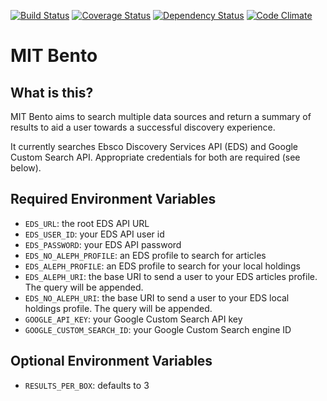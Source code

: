 [![Build Status](https://travis-ci.org/MITLibraries/bento.svg?branch=master)](https://travis-ci.org/MITLibraries/bento)
[![Coverage Status](https://coveralls.io/repos/github/MITLibraries/bento/badge.svg?branch=master)](https://coveralls.io/github/MITLibraries/bento?branch=master)
[![Dependency Status](https://gemnasium.com/badges/github.com/MITLibraries/bento.svg)](https://gemnasium.com/github.com/MITLibraries/bento)
[![Code Climate](https://codeclimate.com/github/MITLibraries/bento/badges/gpa.svg)](https://codeclimate.com/github/MITLibraries/bento)

# MIT Bento

## What is this?

MIT Bento aims to search multiple data sources and return a summary of results
to aid a user towards a successful discovery experience.

It currently searches Ebsco Discovery Services API (EDS) and Google Custom
Search API. Appropriate credentials for both are required (see below).

## Required Environment Variables

- `EDS_URL`: the root EDS API URL
- `EDS_USER_ID`: your EDS API user id
- `EDS_PASSWORD`: your EDS API password
- `EDS_NO_ALEPH_PROFILE`: an EDS profile to search for articles
- `EDS_ALEPH_PROFILE`: an EDS profile to search for your local holdings
- `EDS_ALEPH_URI`: the base URI to send a user to your EDS articles profile.
The query will be appended.
- `EDS_NO_ALEPH_URI`: the base URI to send a user to your EDS local holdings
 profile. The query will be appended.
- `GOOGLE_API_KEY`: your Google Custom Search API key
- `GOOGLE_CUSTOM_SEARCH_ID`: your Google Custom Search engine ID

## Optional Environment Variables

- `RESULTS_PER_BOX`: defaults to 3

